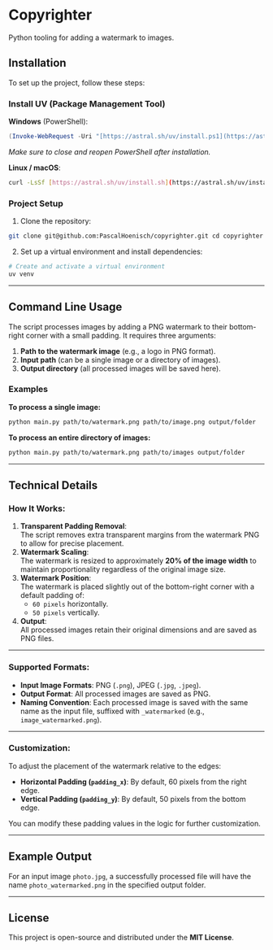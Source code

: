 # Copyrighter

Python tooling for adding a watermark to images.

## Installation

To set up the project, follow these steps:

### Install UV (Package Management Tool)

**Windows** (PowerShell):

```powershell 
(Invoke-WebRequest -Uri "[https://astral.sh/uv/install.ps1](https://astral.sh/uv/install.ps1)" -UseBasicParsing).Content | python -
``` 

*Make sure to close and reopen PowerShell after installation.*

**Linux / macOS**:

```bash 
curl -LsSf [https://astral.sh/uv/install.sh](https://astral.sh/uv/install.sh) | sh
``` 

### Project Setup

1. Clone the repository:

```bash 
git clone git@github.com:PascalHoenisch/copyrighter.git cd copyrighter
``` 

2. Set up a virtual environment and install dependencies:

```bash
# Create and activate a virtual environment
uv venv
``` 

---

## Command Line Usage

The script processes images by adding a PNG watermark to their bottom-right corner with a small padding. It requires
three arguments:

1. **Path to the watermark image** (e.g., a logo in PNG format).
2. **Input path** (can be a single image or a directory of images).
3. **Output directory** (all processed images will be saved here).

### Examples

**To process a single image:**

```bash 
python main.py path/to/watermark.png path/to/image.png output/folder
``` 

**To process an entire directory of images:**

```bash 
python main.py path/to/watermark.png path/to/images output/folder
``` 

---

## Technical Details

### How It Works:

1. **Transparent Padding Removal**:  
   The script removes extra transparent margins from the watermark PNG to allow for precise placement.
2. **Watermark Scaling**:  
   The watermark is resized to approximately **20% of the image width** to maintain proportionality regardless of the
   original image size.
3. **Watermark Position**:  
   The watermark is placed slightly out of the bottom-right corner with a default padding of:
    - `60 pixels` horizontally.
    - `50 pixels` vertically.
4. **Output**:  
   All processed images retain their original dimensions and are saved as PNG files.

---

### Supported Formats:

- **Input Image Formats**: PNG (`.png`), JPEG (`.jpg`, `.jpeg`).
- **Output Format**: All processed images are saved as PNG.
- **Naming Convention**: Each processed image is saved with the same name as the input file, suffixed with
  `_watermarked` (e.g., `image_watermarked.png`).

---

### Customization:

To adjust the placement of the watermark relative to the edges:

- **Horizontal Padding (`padding_x`)**: By default, 60 pixels from the right edge.
- **Vertical Padding (`padding_y`)**: By default, 50 pixels from the bottom edge.

You can modify these padding values in the logic for further customization.

---

## Example Output

For an input image `photo.jpg`, a successfully processed file will have the name `photo_watermarked.png` in the
specified output folder.

---

## License

This project is open-source and distributed under the **MIT License**.
